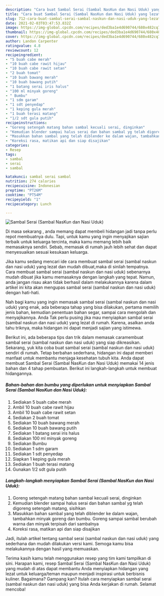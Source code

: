 ```yaml
---
description: "Cara buat Sambal Serai (Sambal NasKun dan Nasi Uduk) yang lezat Untuk Jualan"
title: "Cara buat Sambal Serai (Sambal NasKun dan Nasi Uduk) yang lezat Untuk Jualan"
slug: 712-cara-buat-sambal-serai-sambal-naskun-dan-nasi-uduk-yang-lezat-untuk-jualan
date: 2021-02-03T03:47:53.832Z
image: https://img-global.cpcdn.com/recipes/ded3ba1e4d690744/680x482cq70/sambal-serai-sambal-naskun-dan-nasi-uduk-foto-resep-utama.jpg
thumbnail: https://img-global.cpcdn.com/recipes/ded3ba1e4d690744/680x482cq70/sambal-serai-sambal-naskun-dan-nasi-uduk-foto-resep-utama.jpg
cover: https://img-global.cpcdn.com/recipes/ded3ba1e4d690744/680x482cq70/sambal-serai-sambal-naskun-dan-nasi-uduk-foto-resep-utama.jpg
author: Landon Carpenter
ratingvalue: 4.8
reviewcount: 12
recipeingredient:
- "5 buah cabe merah"
- "10 buah cabe rawit hijau"
- "10 buah cabe rawit setan"
- "2 buah tomat"
- "10 buah bawang merah"
- "10 buah bawang putih"
- "1 batang serai iris halus"
- "100 ml minyak goreng"
- " Bumbu"
- "1 sdm garam"
- "1 sdt penyedap"
- "1 keping gula merah"
- "1 buah terasi matang"
- "1/2 sdt gula putih"
recipeinstructions:
- "Goreng setengah matang bahan sambal kecuali serai, dinginkan"
- "Kemudian blender sampai halus serai dan bahan sambal yg telah digoreng setengah matang, sisihkan"
- "Masukkan bahan sambal yang telah diblender ke dalam wajan, tambahkan minyak goreng dan bumbu. Goreng sampai sambal berubah warna dan minyak terpisah dari sambalnya"
- "Koreksi rasa, matikan api dan siap disajikan"
categories:
- Resep
tags:
- sambal
- serai
- sambal

katakunci: sambal serai sambal 
nutrition: 274 calories
recipecuisine: Indonesian
preptime: "PT26M"
cooktime: "PT54M"
recipeyield: "1"
recipecategory: Lunch

---
```



![Sambal Serai (Sambal NasKun dan Nasi Uduk)](https://img-global.cpcdn.com/recipes/ded3ba1e4d690744/680x482cq70/sambal-serai-sambal-naskun-dan-nasi-uduk-foto-resep-utama.jpg)

Di masa  sekarang , anda memang dapat membeli hidangan jadi tanpa perlu repot membuatnya dulu. Tapi, untuk kamu yang ingin menyajikan sajian terbaik untuk keluarga tercinta, maka kamu memang lebih baik memasaknya sendiri. Sebab, memasak di rumah jauh lebih sehat dan dapat menyesuaikan sesuai kesukaan keluarga.

Jika kamu sedang mencari ide cara membuat sambal serai (sambal naskun dan nasi uduk) yang lezat dan mudah dibuat,maka di sinilah tempatnya. Cara membuat sambal serai (sambal naskun dan nasi uduk)  sebenarnya mudah dibuat jika kamu memasaknya dengan langkah yang tepat. Namun, anda jangan risau akan tidak berhasil dalam melakukannya 
karena dalam artikel ini kita akan mengupas sambal serai (sambal naskun dan nasi uduk) dengan hati-hati.  



Nah bagi kamu yang ingin memasak sambal serai (sambal naskun dan nasi uduk) yang enak, ada beberapa tahap yang bisa dilakukan, pertama memilih jenis bahan, kemudian penentuan bahan segar, sampai cara mengolah dan menyajikannya. Anda Tak perlu pusing jika mau menyiapkan sambal serai (sambal naskun dan nasi uduk) yang lezat di rumah. Karena, asalkan anda  tahu triknya, maka hidangan ini dapat menjadi sajian yang istimewa.

Berikut ini, ada beberapa tips dan trik dalam memasak caramembuat sambal serai (sambal naskun dan nasi uduk) yang siap dikreasikan. Sekarang, yuk kita coba buat sambal serai (sambal naskun dan nasi uduk) sendiri di rumah. Tetap berbahan sederhana, hidangan ini dapat memberi manfaat untuk membantu menjaga kesehatan tubuh kita. Anda dapat membuat Sambal Serai (Sambal NasKun dan Nasi Uduk) memakai 14 jenis bahan dan 4 tahap pembuatan. Berikut ini langkah-langkah untuk membuat hidangannya.

<!--inarticleads1-->

##### Bahan-bahan dan bumbu yang diperlukan untuk menyiapkan Sambal Serai (Sambal NasKun dan Nasi Uduk):

1. Sediakan 5 buah cabe merah
1. Ambil 10 buah cabe rawit hijau
1. Ambil 10 buah cabe rawit setan
1. Sediakan 2 buah tomat
1. Sediakan 10 buah bawang merah
1. Sediakan 10 buah bawang putih
1. Sediakan 1 batang serai iris halus
1. Sediakan 100 ml minyak goreng
1. Sediakan  Bumbu
1. Sediakan 1 sdm garam
1. Sediakan 1 sdt penyedap
1. Siapkan 1 keping gula merah
1. Sediakan 1 buah terasi matang
1. Gunakan 1/2 sdt gula putih




<!--inarticleads2-->

##### Langkah-langkah menyiapkan Sambal Serai (Sambal NasKun dan Nasi Uduk):

1. Goreng setengah matang bahan sambal kecuali serai, dinginkan
1. Kemudian blender sampai halus serai dan bahan sambal yg telah digoreng setengah matang, sisihkan
1. Masukkan bahan sambal yang telah diblender ke dalam wajan, tambahkan minyak goreng dan bumbu. Goreng sampai sambal berubah warna dan minyak terpisah dari sambalnya
1. Koreksi rasa, matikan api dan siap disajikan




Jadi, itulah artikel tentang  sambal serai (sambal naskun dan nasi uduk)  yang sederhana dan mudah dilakukan versi kami. Semoga kamu bisa melakukannya dengan hasil yang memuaskan. 

Terima kasih kamu telah menggunakan resep yang tim kami tampilkan di sini. Harapan kami, resep  Sambal Serai (Sambal NasKun dan Nasi Uduk) yang mudah di atas dapat membantu Anda menyiapkan hidangan yang lezat untuk keluarga/teman maupun menjadi inspirasi untuk berbisnis kuliner. Bagaimana? Gampang kan? Itulah cara menyiapkan sambal serai (sambal naskun dan nasi uduk) yang bisa Anda kerjakan di rumah. Selamat mencoba!


